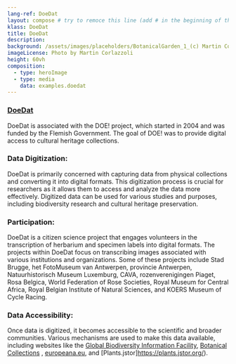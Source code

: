 ```yaml
---
lang-ref: DoeDat
layout: compose # try to remoce this line (add # in the beginning of the line to make it a comment) - then the layout will change, but the content remain the same
klass: DoeDat
title: DoeDat
description: 
background: /assets/images/placeholders/BotanicalGarden_1_(c) Martin Corlazzoli.jpg
imageLicense: Photo by Martin Corlazzoli
height: 60vh
composition: 
  - type: heroImage
  - type: media
    data: examples.doedat
---
```

### [DoeDat](https://www.doedat.be/?lang=en_US)

DoeDat is associated with the DOE! project, which started in 2004 and was funded by the Flemish Government. The goal of DOE! was to provide digital access to cultural heritage collections.

### Data Digitization: 
DoeDat is primarily concerned with capturing data from physical collections and converting it into digital formats. This digitization process is crucial for researchers as it allows them to access and analyze the data more effectively. Digitized data can be used for various studies and purposes, including biodiversity research and cultural heritage preservation. 

### Participation:
DoeDat is a citizen science project that engages volunteers in the transcription of herbarium and specimen labels into digital formats. The projects within DoeDat focus on transcribing images associated with various institutions and organizations. Some of these projects include Stad Brugge, het FotoMuseum van Antwerpen, provincie Antwerpen, Natuurhistorisch Museum Luxemburg, CAVA, rozenverenigingen Piaget, Rosa Belgica, World Federation of Rose Societies, Royal Museum for Central Africa, Royal Belgian Institute of Natural Sciences, and KOERS Museum of Cycle Racing. 


### Data Accessibility: 
Once data is digitized, it becomes accessible to the scientific and broader communities. Various mechanisms are used to make this data available, including websites like the [Global Biodiversity Information Facility](https://www.gbif.org/), [Botanical Collections](https://www.botanicalcollections.be/#/en/home) , [europeana.eu](https://www.europeana.eu/en), and [Plants.jstor]https://plants.jstor.org/).

